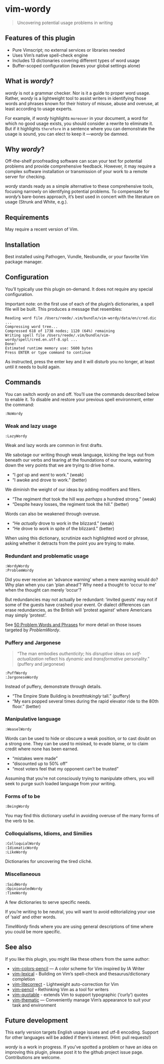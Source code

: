 # vim-wordy

> Uncovering potential usage problems in writing

## Features of this plugin

* Pure Vimscript; no external services or libraries needed
* Uses Vim’s native spell-check engine
* Includes 13 dictionaries covering different types of word usage
* Buffer-scoped configuration (leaves your global settings alone)

## What is _wordy_?

_wordy_ is not a grammar checker. Nor is it a guide to proper word usage.
Rather, _wordy_ is a lightweight tool to assist writers in identifying
those words and phrases known for their history of misuse, abuse and
overuse, at least according to usage experts.

For example, if _wordy_ highlights `moreover` in your document, a word for
which no good usage exists, you should consider a rewrite to eliminate it.
But if it highlights `therefore` in a sentence where you can demonstrate
the usage is sound, you can elect to keep it —_wordy_ be damned.

## Why _wordy_?

Off-the-shelf proofreading software can scan your text for potential problems
and provide comprehensive feedback. However, it may require a complex
software installation or transmission of your work to a remote server for 
checking. 

_wordy_ stands ready as a simple alternative to these comprehensive tools,
focusing narrowly on identifying potential problems. To compensate for
_wordy_’s bare-bones approach, it’s best used in concert with the
literature on usage (Strunk and White, e.g.). 

## Requirements

May require a recent version of Vim.

## Installation

Best installed using Pathogen, Vundle, Neobundle, or your favorite Vim
package manager.

## Configuration

You’ll typically use this plugin on-demand. It does not require any
special configuration.

Important note: on the first use of each of the plugin’s dictionaries,
a spell file will be built. This produces a message that resembles:

```
Reading word file /Users/reede/.vim/bundle/vim-wordy/data/en/cred.dic ...
Compressing word tree...
Compressed 618 of 1738 nodes; 1120 (64%) remaining
Writing spell file /Users/reede/.vim/bundle/vim-wordy/spell/cred.en.utf-8.spl ...
Done!
Estimated runtime memory use: 5600 bytes
Press ENTER or type command to continue
```

As instructed, press the enter key and it will disturb you no longer, at
least until it needs to build again.

## Commands

You can switch _wordy_ on and off. You’ll use the commands described below
to enable it. To disable and restore your previous spell environment,
enter the command:

```
:NoWordy
```

### Weak and lazy usage

```
:LazyWordy
```

Weak and lazy words are common in first drafts.

We sabotage our writing though weak language, kicking the legs out from
beneath our verbs and tearing at the foundations of our nouns, watering
down the very points that we are trying to drive home.

* “I _got_ up and _went_ to work.” (weak)
* “I awoke and drove to work.” (better)

We diminish the weight of our ideas by adding modifiers and fillers.

* “The regiment _that_ took the hill was _perhaps_ a hundred strong.” (weak)
* “Despite heavy losses, the regiment took the hill.” (better)

Words can also be weakened through overuse.

* “He _actually_ drove to work in the blizzard.” (weak)
* “He drove to work in spite of the blizzard.” (better)

When using this dictionary, scrutinize each highlighted word or phrase,
asking whether it detracts from the point you are trying to make.

### Redundant and problematic usage

```
:WordyWordy
:ProblemWordy
```

Did you ever receive an ‘advance warning’ when a mere warning would do?
Why plan when you can ‘plan ahead’? Why need a thought to ‘occur to me’
when the thought can merely ‘occur’?

But redundancies may not actually be redundant: ‘invited guests’ may not
if some of the guests have crashed your event. Or dialect differences can
erase redundancies, as the British will ‘protest against’ where Americans
may simply ‘protest’.

See [50 Problem Words and Phrases][1] for more detail on those issues
targeted by _ProblemWordy_.

[1]: http://www.dailywritingtips.com/50-problem-words-and-phrases/

### Puffery and Jargonese

> “The man embodies _authenticity_; his _disruptive_ ideas on
> _self-actualization_ reflect his _dynamic_ and _transformative_
> personality.” (puffery and jargonese)

```
:PuffWordy
:JargoneseWordy
```

Instead of puffery, demonstrate through details.

* “The Empire State Building is _breathtakingly_ tall.” (puffery)
* “My ears popped several times during the rapid elevator ride to the 80th
  floor.” (better)

### Manipulative language

```
:WeaselWordy
```

Words can be used to hide or obscure a weak position, or to cast doubt on
a strong one. They can be used to mislead, to evade blame, or to claim credit 
where none has been earned.

* “mistakes were made”
* “discounted up to 50% off”
* “most voters feel that my opponent can’t be trusted”

Assuming that you’re not consciously trying to manipulate others, you will
seek to purge such loaded language from your writing.

### Forms of to be

```
:BeingWordy
```

You may find this dictionary useful in avoiding overuse of the many forms
of the verb to be.

### Colloquialisms, Idioms, and Similies

```
:ColloquialWordy
:IdiomaticWordy
:LikeWordy
```

Dictionaries for uncovering the tired cliché.

### Miscellaneous

```
:SaidWordy
:OpinionatedWordy
:TimeWordy
```

A few dictionaries to serve specific needs.

If you’re writing to be neutral, you will want to avoid editorializing
your use of ‘said’ and other words.

_TimeWordy_ finds where you are using general descriptions of time where
you could be more specific.

## See also

If you like this plugin, you might like these others from the same author:

* [vim-colors-pencil](http://github.com/reedes/vim-colors-pencil) — A color scheme for Vim inspired by IA Writer
* [vim-lexical](http://github.com/reedes/vim-lexical) - Building on Vim’s spell-check and thesaurus/dictionary completion
* [vim-litecorrect](http://github.com/reedes/vim-litecorrect) - Lightweight auto-correction for Vim
* [vim-pencil](http://github.com/reedes/vim-pencil) - Rethinking Vim as a tool for writers
* [vim-quotable](http://github.com/reedes/vim-quotable) - extends Vim to support typographic (‘curly’) quotes
* [vim-thematic](http://github.com/reedes/vim-thematic) — Conveniently manage Vim’s appearance to suit your task and environment

## Future development

This early version targets English usage issues and utf-8 encoding.
Support for other languages will be added if there’s interest. (Hint: pull
requests!)

_wordy_ is a work in progress. If you’ve spotted a problem or have an idea
on improving this plugin, please post it to the github project issue page.
Contributions are welcome.

<!-- vim: set tw=74 :-->
